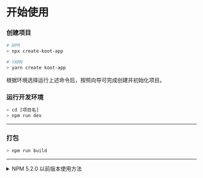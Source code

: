 # 开始使用

### 创建项目

```bash
# NPM
> npx create-koot-app

# YARN
> yarn create koot-app
```

根据环境选择运行上述命令后，按照向导可完成创建并初始化项目。

### 运行开发环境

```bash
> cd [项目名]
> npm run dev
```

---

### 打包

```bash
> npm run build
```

---

<details><summary>NPM 5.2.0 以前版本使用方法</summary>
<p>

### 全局安装命令行工具

```bash
> sudo npm i -g koot-cli
```

### 初始化项目

```bash
> koot
```

### 运行开发环境

```bash
> cd [项目名] && npm run dev
```

</p>
</details>
